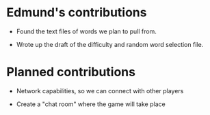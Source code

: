 # Edmund's contributions

- Found the text files of words we plan to pull from.

- Wrote up the draft of the difficulty and random word selection file.


# Planned contributions

- Network capabilities, so we can connect with other players

- Create a "chat room" where the game will take place
